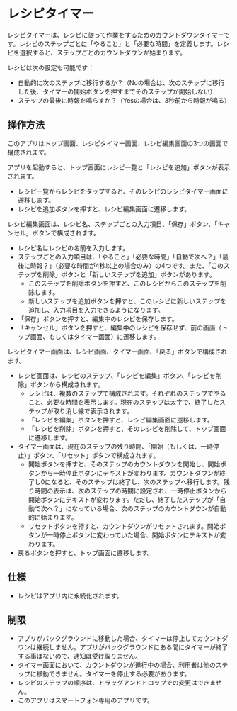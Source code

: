 # レシピタイマー

レシピタイマーは、レシピに従って作業をするためのカウントダウンタイマーです。レシピのステップごとに「やること」と「必要な時間」を定義します。レシピを選択すると、ステップごとのカウントダウンが始まります。

レシピは次の設定も可能です：
- 自動的に次のステップに移行するか？（Noの場合は、次のステップに移行した後、タイマーの開始ボタンを押すまでそのステップが開始しない）
- ステップの最後に時報を鳴らすか？（Yesの場合は、3秒前から時報が鳴る）

## 操作方法

このアプリはトップ画面、レシピタイマー画面、レシピ編集画面の3つの画面で構成されます。

アプリを起動すると、トップ画面にレシピ一覧と「レシピを追加」ボタンが表示されます。
- レシピ一覧からレシピをタップすると、そのレシピのレシピタイマー画面に遷移します。
- レシピを追加ボタンを押すと、レシピ編集画面に遷移します。

レシピ編集画面は、レシピ名、ステップごとの入力項目、「保存」ボタン、「キャンセル」ボタンで構成されます。
- レシピ名はレシピの名前を入力します。
- ステップごとの入力項目は、「やること」「必要な時間」「自動で次へ？」「最後に時報？」（必要な時間が4秒以上の場合のみ）の4つです。また、「このステップを削除」ボタンと「新しいステップを追加」ボタンがあります。
  - このステップを削除ボタンを押すと、このレシピからこのステップを削除します。
  - 新しいステップを追加ボタンを押すと、このレシピに新しいステップを追加し、入力項目を入力できるようになります。
- 「保存」ボタンを押すと、編集中のレシピを保存します。
- 「キャンセル」ボタンを押すと、編集中のレシピを保存せず、前の画面（トップ画面、もしくはタイマー画面）に遷移します。

レシピタイマー画面は、レシピ画面、タイマー画面、「戻る」ボタンで構成されます。
- レシピ画面は、レシピのステップ、「レシピを編集」ボタン、「レシピを削除」ボタンから構成されます。
  - レシピは、複数のステップで構成されます。それぞれのステップでやること、必要な時間を表示します。現在のステップは太字で、終了したステップが取り消し線で表示されます。
  - 「レシピを編集」ボタンを押すと、レシピ編集画面に遷移します。
  - 「レシピを削除」ボタンを押すと、そのレシピを削除して、トップ画面に遷移します。
- タイマー画面は、現在のステップの残り時間、「開始（もしくは、一時停止）」ボタン、「リセット」ボタンで構成されます。
  - 開始ボタンを押すと、そのステップのカウントダウンを開始し、開始ボタンから一時停止ボタンにテキストが変わります。カウントダウンが終了し0になると、そのステップは終了し、次のステップへ移行します。残り時間の表示は、次のステップの時間に設定され、一時停止ボタンから開始ボタンにテキストが変わります。ただし、終了したステップが「自動で次へ？」になっている場合、次のステップのカウントダウンが自動的に始まります。
  - リセットボタンを押すと、カウントダウンがリセットされます。開始ボタンが一時停止ボタンに変わっていた場合、開始ボタンにテキストが変わります。
- 戻るボタンを押すと、トップ画面に遷移します。

## 仕様

- レシピはアプリ内に永続化されます。

## 制限

- アプリがバックグラウンドに移動した場合、タイマーは停止してカウントダウンは継続しません。アプリがバックグラウンドにある間にタイマーが終了する事はないので、通知は受け取りません。
- タイマー画面において、カウントダウンが進行中の場合、利用者は他のステップに移動できません。タイマーを停止する必要があります。
- レシピのステップの順序は、ドラッグアンドドロップでの変更はできません。
- このアプリはスマートフォン専用のアプリです。

